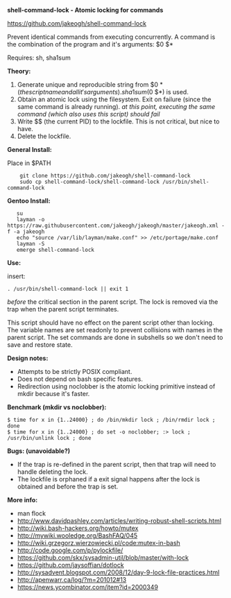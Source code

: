 **shell-command-lock - Atomic locking for commands**

https://github.com/jakeogh/shell-command-lock

Prevent identical commands from executing concurrently.
A command is the combination of the program and it's arguments: $0 $*

Requires: sh, sha1sum

**Theory:**

 1. Generate unique and reproducible string from $0 $* (the script name and all it's arguments). sha1sum($0 $*) is used.
 2. Obtain an atomic lock using the filesystem. Exit on failure (since the same command is already running).
    _at this point, executing the same command (which also uses this script) should fail_
 3. Write $$ (the current PID) to the lockfile. This is not critical, but nice to have.
 4. Delete the lockfile.

**General Install:**

Place in $PATH

```
    git clone https://github.com/jakeogh/shell-command-lock
    sudo cp shell-command-lock/shell-command-lock /usr/bin/shell-command-lock
```

**Gentoo Install:**
```
   su
   layman -o https://raw.githubusercontent.com/jakeogh/jakeogh/master/jakeogh.xml -f -a jakeogh
   echo "source /var/lib/layman/make.conf" >> /etc/portage/make.conf
   layman -S
   emerge shell-command-lock
```

**Use:**

insert:
```
. /usr/bin/shell-command-lock || exit 1
```
_before_ the critical section in the parent script. The lock is removed via the trap when the parent script terminates.

This script should have no effect on the parent script other than locking. The variable names are set readonly to prevent collisions with names in the parent script. The set commands are done in subshells so we don't need to save and restore state.

**Design notes:**

- Attempts to be strictly POSIX compliant.
- Does not depend on bash specific features.
- Redirection using noclobber is the atomic locking primitive instead of mkdir because it's faster.

**Benchmark (mkdir vs noclobber):**
```
$ time for x in {1..24000} ; do /bin/mkdir lock ; /bin/rmdir lock ; done
$ time for x in {1..24000} ; do set -o noclobber; :> lock ; /usr/bin/unlink lock ; done
```

**Bugs: (unavoidable?)**

- If the trap is re-defined in the parent script, then that trap will need to handle deleting the lock.
- The lockfile is orphaned if a exit signal happens after the lock is obtained and before the trap is set.

**More info:**

 - man flock
 - http://www.davidpashley.com/articles/writing-robust-shell-scripts.html
 - http://wiki.bash-hackers.org/howto/mutex
 - http://mywiki.wooledge.org/BashFAQ/045
 - http://wiki.grzegorz.wierzowiecki.pl/code:mutex-in-bash
 - http://code.google.com/p/pylockfile/
 - https://github.com/skx/sysadmin-util/blob/master/with-lock
 - https://github.com/jaysoffian/dotlock
 - http://sysadvent.blogspot.com/2008/12/day-9-lock-file-practices.html
 - http://apenwarr.ca/log/?m=201012#13
 - https://news.ycombinator.com/item?id=2000349
